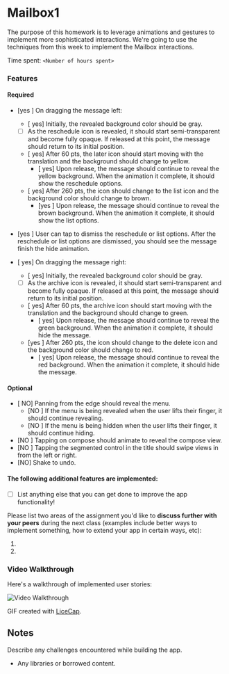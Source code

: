 # Mailbox1

The purpose of this homework is to leverage animations and gestures to implement more sophisticated interactions. We're going to use the techniques from this week to implement the Mailbox interactions.

Time spent: `<Number of hours spent>`

### Features

#### Required

- [yes ] On dragging the message left:
  - [ yes] Initially, the revealed background color should be gray.
  - [ ] As the reschedule icon is revealed, it should start semi-transparent and become fully opaque. If released at this point, the message should return to its initial position.
  - [ yes] After 60 pts, the later icon should start moving with the translation and the background should change to yellow.
    - [ yes] Upon release, the message should continue to reveal the yellow background. When the animation it complete, it should show the reschedule options.
  - [ yes] After 260 pts, the icon should change to the list icon and the background color should change to brown.
    - [yes ] Upon release, the message should continue to reveal the brown background. When the animation it complete, it should show the list options.

- [yes ] User can tap to dismiss the reschedule or list options. After the reschedule or list options are dismissed, you should see the message finish the hide animation.
- [ yes] On dragging the message right:
  - [ yes] Initially, the revealed background color should be gray.
  - [ ] As the archive icon is revealed, it should start semi-transparent and become fully opaque. If released at this point, the message should return to its initial position.
  - [ yes] After 60 pts, the archive icon should start moving with the translation and the background should change to green.
    - [ yes] Upon release, the message should continue to reveal the green background. When the animation it complete, it should hide the message.
  - [yes ] After 260 pts, the icon should change to the delete icon and the background color should change to red.
    - [ yes] Upon release, the message should continue to reveal the red background. When the animation it complete, it should hide the message.


#### Optional

- [ NO] Panning from the edge should reveal the menu.
  - [NO ] If the menu is being revealed when the user lifts their finger, it should continue revealing.
  - [NO ] If the menu is being hidden when the user lifts their finger, it should continue hiding.
- [NO ] Tapping on compose should animate to reveal the compose view.
- [NO ] Tapping the segmented control in the title should swipe views in from the left or right.
- [NO] Shake to undo.

#### The following **additional** features are implemented:

- [ ] List anything else that you can get done to improve the app functionality!

Please list two areas of the assignment you'd like to **discuss further with your peers** during the next class (examples include better ways to implement something, how to extend your app in certain ways, etc):

1. 
2. 

### Video Walkthrough 

Here's a walkthrough of implemented user stories:



<img src='http://i.imgur.com/RltZmuU.gifv/gif/file.gif' title='DemoWeek3' width='' alt='Video Walkthrough' />

GIF created with [LiceCap](http://www.cockos.com/licecap/).

## Notes

Describe any challenges encountered while building the app.

* Any libraries or borrowed content.

